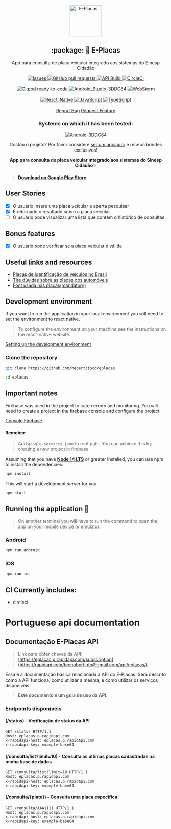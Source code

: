 <p align="center">
 <img width="100px" src="https://raw.githubusercontent.com/hebertcisco/eplacas/master/.github/images/favicon512x512.png" align="center" alt="E-Placas" />
 <h2 align="center">:package: 🚗 E-Placas</h2>
 <p align="center">App para consulta de placa veicular integrado aos sistemas do Sinesp Cidadão</p>
</p>

  <p align="center">
    <a href="https://github.com/hebertcisco/eplacas/issues">
      <img alt="Issues" src="https://img.shields.io/github/issues/hebertcisco/eplacas?style=flat&color=336791" />
    </a>
    <a href="https://github.com/hebertcisco/eplacas/pulls">
      <img alt="GitHub pull requests" src="https://img.shields.io/github/issues-pr/hebertcisco/eplacas?style=flat&color=336791" />
    </a>
<a href="https://rapidapi.com/tecnobertinfo@gmail.com/api/eplacas/">
      <img alt="API Build" src="https://app.travis-ci.com/hebertcisco/eplacas-api.svg?token=szEd4h6zscKEu4AcaFRL&branch=master" />
    </a>
    <a href="https://circleci.com/gh/hebertcisco/eplacas">
      <img alt="CircleCI" src="https://circleci.com/gh/hebertcisco/eplacas.svg?style=svg" />
    </a>
  <br />
    <br />
 <a href="https://gitpod.io/#https://github.com/hebertcisco/eplacas">
      <img alt="Gitpod ready-to-code" src="https://img.shields.io/badge/Gitpod-ready--to--code-blue?logo=gitpod" />
    </a>
  <a href="https://www.android.com/intl/pt-BR_br/">
      <img alt="Android_Studio-3DDC84" src="https://img.shields.io/badge/Android_Studio-3DDC84?style=flat&logo=android-studio&logoColor=white" />
    </a>
  <a href="https://www.jetbrains.com/webstorm/">
      <img alt="WebStorm" src="https://img.shields.io/badge/WebStorm-000000?style=flat&logo=WebStorm&logoColor=white" />
    </a>
 <br />
    <br />
 <a href="https://reactnative.dev/">
      <img alt="React_Native" src="https://img.shields.io/badge/React_Native-20232A?style=flat&logo=react&logoColor=61DAFB" />
    </a>
  <a href="https://www.android.com/intl/pt-BR_br/">
      <img alt="JavaScript" src="https://img.shields.io/badge/JavaScript-323330?style=flat&logo=javascript&logoColor=F7DF1E" />
    </a>
  <a href="https://www.jetbrains.com/webstorm/">
      <img alt="TypeScript" src="https://img.shields.io/badge/TypeScript-007ACC??style=flat&logo=typescript&logoColor=white" />
    </a>
    <br />
    <br />
  <a href="https://github.com/hebertcisco/eplacas/issues/new/choose">Report Bug</a>
  <a href="https://github.com/hebertcisco/eplacas/issues/new/choose">Request Feature</a>
  </p>
<h3 align="center">Systems on which it has been tested:</h3>
 <p align="center">
  <a href="https://www.android.com/intl/pt-BR_br/">
      <img alt="Android-3DDC84" src="https://img.shields.io/badge/Android-3DDC84?style=flat&logo=android&logoColor=white" />
    </a>
  </p>
<p align="center">Gostou o projeto? Por favor considere <a href="https://www.buymeacoffee.com/hebertcisco">ser um apoiador</a> e receba brindes exclusivos!</p>

<p align="center"><strong>App para consulta de placa veicular integrado aos sistemas do Sinesp Cidadão</strong>✨</p>

> #### [Download on Google Play Store](https://play.google.com/store/apps/details?id=com.eplacas)

## User Stories

-   [x] O usuário insere uma placa veícular e aperta pesquisar
-   [x] É retornado o resultado sobre a placa veicular
-   [ ] O usuário pode visualizar uma lista que contém o histórico de consultas

## Bonus features

-   [x] O usuário pode verificar se a placa veicular é válida

## Useful links and resources

-   [Placas de identificação de veículos no Brasil](https://pt.wikipedia.org/wiki/Placas_de_identifica%C3%A7%C3%A3o_de_ve%C3%ADculos_no_Brasil)
-   [Tire dúvidas sobre as placas dos automóveis](http://g1.globo.com/Noticias/Carros/0,,MUL1184638-9658,00-TIRE+DUVIDAS+SOBRE+AS+PLACAS+DOS+AUTOMOVEIS.html)
-   [Font usada nas placas(mandatory)](http://www.k-type.com/fonts/mandatory/)

## Development environment

If you want to run the application in your local environment you will need to set the environment to react native.

> To configure the environment on your machine see the instructions on the react-native website.

[Setting up the development environment](https://reactnative.dev/docs/environment-setup)

### Clone the repository

```sh
git clone https://github.com/hebertcisco/eplacas

cd eplacas
```

## Important notes

Firebase was used in the project to catch errors and monitoring. You will need to create a project in the firebase console and configure the project.

[Console Firebase](https://console.firebase.google.com)

#### Remeber:

> Add `google-services.json` to root path, You can achieve this by creating a new project in firebase.

Assuming that you have [**Node 14 LTS**](https://nodejs.org/en/download/) or greater installed, you can use npm to install the dependencies:

```sh
npm install
```

This will start a development server for you.

```sh
npm start
```

## Running the application 🚚

> On another terminal you will have to run the command to open the app on your mobile device or emulator.

### Android

```sh
npm run android
```

### iOS

```sh
npm run ios
```

## CI Currently includes:

- circleci

# Portuguese api documentation

## Documentação E-Placas API

> Link para obter chaves da API: [https://eplacas.p.rapidapi.com/subscription](https://rapidapi.com/tecnobertinfo@gmail.com/api/eplacas/)

Essa é a documentação básica relacionada à API do E-Placas. Será descrito como a API funciona, como utilizar a mesma, e como utilizar os serviços disponíveis.

> **Este documento é um guia de uso da API.**

### Endpoints disponíveis

#### (/status) - Verificação de status da API
    GET /status HTTP/1.1
    Host: eplacas.p.rapidapi.com
    x-rapidapi-host: eplacas.p.rapidapi.com
    x-rapidapi-key: example-base64

#### (/consulta/list?limit=10) - Consulta as últimas placas cadastradas na minha base de dados
    GET /consulta/list?limit=10 HTTP/1.1
    Host: eplacas.p.rapidapi.com
    x-rapidapi-host: eplacas.p.rapidapi.com
    x-rapidapi-key: example-base64

#### (/consulta/{plate}) - Consulta uma placa específica
    GET /consulta/AAA1111 HTTP/1.1
    Host: eplacas.p.rapidapi.com
    x-rapidapi-host: eplacas.p.rapidapi.com
    x-rapidapi-key: example-base64
